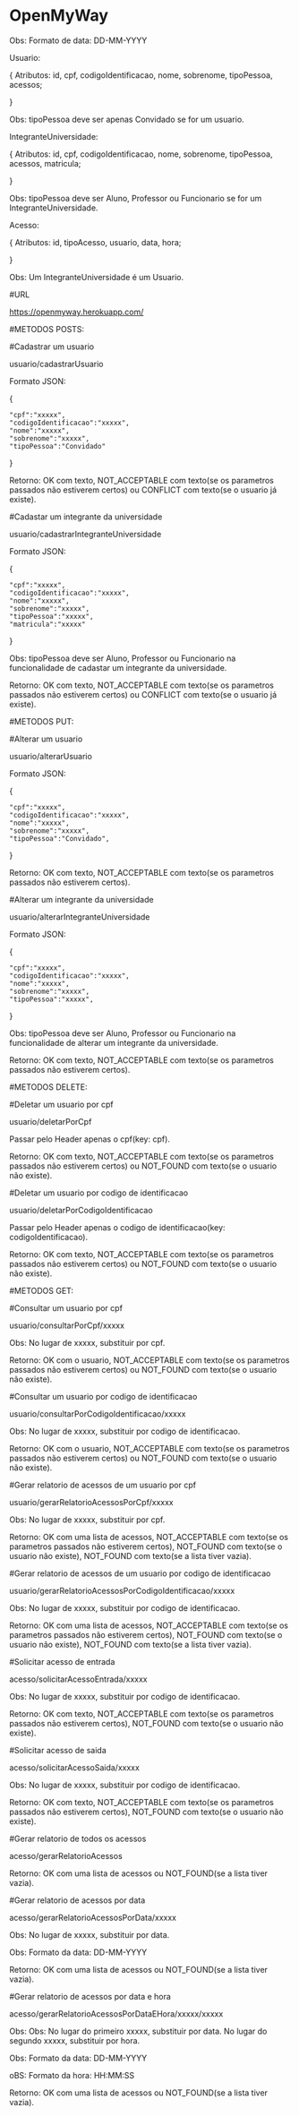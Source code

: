 # OpenMyWay


Obs: Formato de data: DD-MM-YYYY

Usuario:

{
Atributos: id, cpf, codigoIdentificacao, nome, sobrenome, tipoPessoa, acessos;

}

Obs: tipoPessoa deve ser apenas Convidado se for um usuario.


IntegranteUniversidade:

{
Atributos: id, cpf, codigoIdentificacao, nome, sobrenome, tipoPessoa, acessos, matricula;

}

Obs: tipoPessoa deve ser Aluno, Professor ou Funcionario se for um IntegranteUniversidade.

Acesso:

{
Atributos: id, tipoAcesso, usuario, data, hora;

}

Obs: Um IntegranteUniversidade é um Usuario.

#URL

https://openmyway.herokuapp.com/

#METODOS POSTS:

#Cadastrar um usuario

usuario/cadastrarUsuario

Formato JSON:

{

	"cpf":"xxxxx",
	"codigoIdentificacao":"xxxxx",
	"nome":"xxxxx",
	"sobrenome":"xxxxx",
	"tipoPessoa":"Convidado"
	
}

Retorno: OK com texto, NOT_ACCEPTABLE com texto(se os parametros passados não estiverem certos) ou CONFLICT com texto(se o usuario já existe).

#Cadastar um integrante da universidade

usuario/cadastrarIntegranteUniversidade

Formato JSON:

{

	"cpf":"xxxxx",
	"codigoIdentificacao":"xxxxx",
	"nome":"xxxxx",
	"sobrenome":"xxxxx",
	"tipoPessoa":"xxxxx",
	"matricula":"xxxxx"
	
}

Obs: tipoPessoa deve ser Aluno, Professor ou Funcionario na funcionalidade de cadastar um integrante da universidade.

Retorno: OK com texto, NOT_ACCEPTABLE com texto(se os parametros passados não estiverem certos) ou CONFLICT com texto(se o usuario já existe).

#METODOS PUT:

#Alterar um usuario

usuario/alterarUsuario

Formato JSON:

{

	"cpf":"xxxxx",
	"codigoIdentificacao":"xxxxx",
	"nome":"xxxxx",
	"sobrenome":"xxxxx",
	"tipoPessoa":"Convidado",
	
}


Retorno: OK com texto, NOT_ACCEPTABLE com texto(se os parametros passados não estiverem certos).

#Alterar um integrante da universidade

usuario/alterarIntegranteUniversidade

Formato JSON:

{

	"cpf":"xxxxx",
	"codigoIdentificacao":"xxxxx",
	"nome":"xxxxx",
	"sobrenome":"xxxxx",
	"tipoPessoa":"xxxxx",
	
}

Obs: tipoPessoa deve ser Aluno, Professor ou Funcionario na funcionalidade de alterar um integrante da universidade.

Retorno: OK com texto, NOT_ACCEPTABLE com texto(se os parametros passados não estiverem certos).

#METODOS DELETE:

#Deletar um usuario por cpf

usuario/deletarPorCpf

Passar pelo Header apenas o cpf(key: cpf).

Retorno: OK com texto, NOT_ACCEPTABLE com texto(se os parametros passados não estiverem certos) ou NOT_FOUND com texto(se o usuario não existe).

#Deletar um usuario por codigo de identificacao

usuario/deletarPorCodigoIdentificacao

Passar pelo Header apenas o codigo de identificacao(key: codigoIdentificacao).

Retorno: OK com texto, NOT_ACCEPTABLE com texto(se os parametros passados não estiverem certos) ou NOT_FOUND com texto(se o usuario não existe).

#METODOS GET:

#Consultar um usuario por cpf

usuario/consultarPorCpf/xxxxx

Obs: No lugar de xxxxx, substituir por cpf.

Retorno: OK com o usuario, NOT_ACCEPTABLE com texto(se os parametros passados não estiverem certos) ou NOT_FOUND com texto(se o usuario não existe).

#Consultar um usuario por codigo de identificacao

usuario/consultarPorCodigoIdentificacao/xxxxx

Obs: No lugar de xxxxx, substituir por codigo de identificacao.

Retorno: OK com o usuario, NOT_ACCEPTABLE com texto(se os parametros passados não estiverem certos) ou NOT_FOUND com texto(se o usuario não existe).

#Gerar relatorio de acessos de um usuario por cpf

usuario/gerarRelatorioAcessosPorCpf/xxxxx

Obs: No lugar de xxxxx, substituir por cpf.

Retorno: OK com uma lista de acessos, NOT_ACCEPTABLE com texto(se os parametros passados não estiverem certos), NOT_FOUND com texto(se o usuario não existe), NOT_FOUND com texto(se a lista tiver vazia).

#Gerar relatorio de acessos de um usuario por codigo de identificacao

usuario/gerarRelatorioAcessosPorCodigoIdentificacao/xxxxx

Obs: No lugar de xxxxx, substituir por codigo de identificacao.

Retorno: OK com uma lista de acessos, NOT_ACCEPTABLE com texto(se os parametros passados não estiverem certos), NOT_FOUND com texto(se o usuario não existe), NOT_FOUND com texto(se a lista tiver vazia).

#Solicitar acesso de entrada

acesso/solicitarAcessoEntrada/xxxxx

Obs: No lugar de xxxxx, substituir por codigo de identificacao.

Retorno: OK com texto, NOT_ACCEPTABLE com texto(se os parametros passados não estiverem certos), NOT_FOUND com texto(se o usuario não existe).

#Solicitar acesso de saida

acesso/solicitarAcessoSaida/xxxxx

Obs: No lugar de xxxxx, substituir por codigo de identificacao.

Retorno: OK com texto, NOT_ACCEPTABLE com texto(se os parametros passados não estiverem certos), NOT_FOUND com texto(se o usuario não existe).

#Gerar relatorio de todos os acessos

acesso/gerarRelatorioAcessos

Retorno: OK com uma lista de acessos ou NOT_FOUND(se a lista tiver vazia).

#Gerar relatorio de acessos por data

acesso/gerarRelatorioAcessosPorData/xxxxx

Obs: No lugar de xxxxx, substituir por data.

Obs: Formato da data: DD-MM-YYYY

Retorno: OK com uma lista de acessos ou NOT_FOUND(se a lista tiver vazia).

#Gerar relatorio de acessos por data e hora

acesso/gerarRelatorioAcessosPorDataEHora/xxxxx/xxxxx

Obs: Obs: No lugar do primeiro xxxxx, substituir por data. No lugar do segundo xxxxx, substituir por hora.

Obs: Formato da data: DD-MM-YYYY

oBS: Formato da hora: HH:MM:SS

Retorno: OK com uma lista de acessos ou NOT_FOUND(se a lista tiver vazia).
